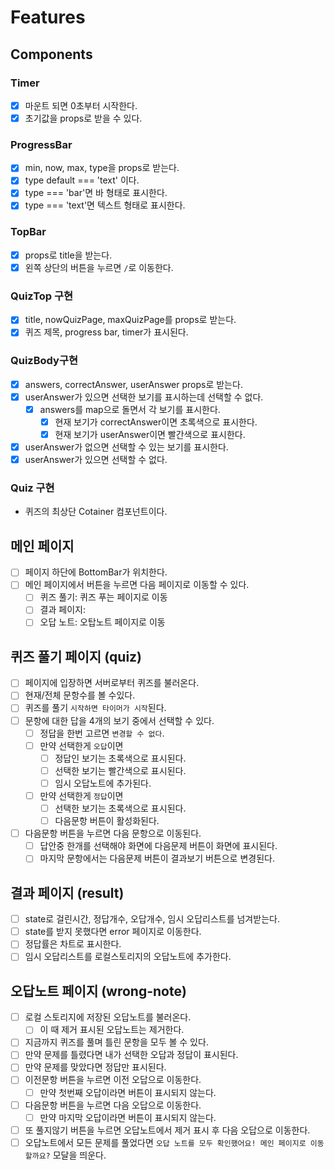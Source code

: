 # Features

## Components

### Timer

- [x] 마운트 되면 0초부터 시작한다.
- [x] 초기값을 props로 받을 수 있다.

### ProgressBar

- [x] min, now, max, type을 props로 받는다.
- [x] type default === 'text' 이다.
- [x] type === 'bar'면 바 형태로 표시한다.
- [x] type === 'text'면 텍스트 형태로 표시한다.

### TopBar

- [x] props로 title을 받는다.
- [x] 왼쪽 상단의 버튼을 누르면 `/`로 이동한다.

### QuizTop 구현

- [x] title, nowQuizPage, maxQuizPage를 props로 받는다.
- [x] 퀴즈 제목, progress bar, timer가 표시된다.

### QuizBody구현

- [x] answers, correctAnswer, userAnswer props로 받는다.
- [x] userAnswer가 있으면 선택한 보기를 표시하는데 선택할 수 없다.
  - [x] answers를 map으로 돌면서 각 보기를 표시한다.
    - [x] 현재 보기가 correctAnswer이면 초록색으로 표시한다.
    - [x] 현재 보기가 userAnswer이면 빨간색으로 표시한다.
- [x] userAnswer가 없으면 선택할 수 있는 보기를 표시한다.
- [x] userAnswer가 있으면 선택할 수 없다.

### Quiz 구현

- 퀴즈의 최상단 Cotainer 컴포넌트이다.

## 메인 페이지

- [ ] 페이지 하단에 BottomBar가 위치한다.
- [ ] 메인 페이지에서 버튼을 누르면 다음 페이지로 이동할 수 있다.
  - [ ] 퀴즈 풀기: 퀴즈 푸는 페이지로 이동
  - [ ] 결과 페이지:
  - [ ] 오답 노트: 오탑노트 페이지로 이동

## 퀴즈 풀기 페이지 (quiz)

- [ ] 페이지에 입장하면 서버로부터 퀴즈를 불러온다.
- [ ] 현재/전체 문항수를 볼 수있다.
- [ ] 퀴즈를 풀기 `시작하면 타이머가 시작`된다.
- [ ] 문항에 대한 답을 4개의 보기 중에서 선택할 수 있다.
  - [ ] 정답을 한번 고르면 `변경할 수 없다`.
  - [ ] 만약 선택한게 `오답`이면
    - [ ] 정답인 보기는 초록색으로 표시된다.
    - [ ] 선택한 보기는 빨간색으로 표시된다.
    - [ ] 임시 오답노트에 추가된다.
  - [ ] 만약 선택한게 `정답`이면
    - [ ] 선택한 보기는 초록색으로 표시된다.
    - [ ] 다음문항 버튼이 활성화된다.
- [ ] 다음문항 버튼을 누르면 다음 문항으로 이동된다.
  - [ ] 답안중 한개를 선택해야 화면에 다음문제 버튼이 화면에 표시된다.
  - [ ] 마지막 문항에서는 다음문제 버튼이 결과보기 버튼으로 변경된다.

## 결과 페이지 (result)

- [ ] state로 걸린시간, 정답개수, 오답개수, 임시 오답리스트를 넘겨받는다.
- [ ] state를 받지 못했다면 error 페이지로 이동한다.
- [ ] 정답률은 차트로 표시한다.
- [ ] 임시 오답리스트를 로컬스토리지의 오답노트에 추가한다.

## 오답노트 페이지 (wrong-note)

- [ ] 로컬 스토리지에 저장된 오답노트를 불러온다.
  - [ ] 이 때 제거 표시된 오답노트는 제거한다.
- [ ] 지금까지 퀴즈를 풀며 틀린 문항을 모두 볼 수 있다.
- [ ] 만약 문제를 틀렸다면 내가 선택한 오답과 정답이 표시된다.
- [ ] 만약 문제를 맞았다면 정답만 표시된다.
- [ ] 이전문항 버튼을 누르면 이전 오답으로 이동한다.
  - [ ] 만약 첫번째 오답이라면 버튼이 표시되지 않는다.
- [ ] 다음문항 버튼을 누르면 다음 오답으로 이동한다.
  - [ ] 만약 마지막 오답이라면 버튼이 표시되지 않는다.
- [ ] 또 풀지않기 버튼을 누르면 오답노트에서 제거 표시 후 다음 오답으로 이동한다.
- [ ] 오답노트에서 모든 문제를 풀었다면 `오답 노트를 모두 확인했어요! 메인 페이지로 이동할까요?` 모달을 띄운다.
